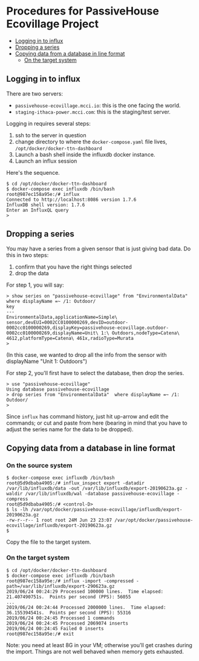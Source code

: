 # Procedures for PassiveHouse Ecovillage Project
<!-- TOC depthFrom:2 updateOnSave:true -->

- [Logging in to influx](#logging-in-to-influx)
- [Dropping a series](#dropping-a-series)
- [Copying data from a database in line format](#copying-data-from-a-database-in-line-format)
	- [On the target system](#on-the-target-system)

<!-- /TOC -->

## Logging in to influx

There are two servers:

- `passivehouse-ecovillage.mcci.io`: this is the one facing the world.
- `staging-ithaca-power.mcci.com`: this is the staging/test server.

Logging in requires several steps:

1. ssh to the server in question
2. change directory to where the `docker-compose.yaml` file lives, `/opt/docker/docker-ttn-dashboard`
3. Launch a bash shell inside the influxdb docker instance.
4. Launch an influx session

Here's the sequence.

```console
$ cd /opt/docker/docker-ttn-dashboard
$ docker-compose exec influxdb /bin/bash
root@987ec158a95e:/# influx
Connected to http://localhost:8086 version 1.7.6
InfluxDB shell version: 1.7.6
Enter an InfluxQL query
>
```

## Dropping a series

You may have a series from a given sensor that is just giving bad data. Do this in two steps:

1. confirm that you have the right things selected
2. drop the data

For step 1, you will say:

```console
> show series on "passivehouse-ecovillage" from "EnvironmentalData"  where displayName =~ /1: Outdoor/
key
---
EnvironmentalData,applicationName=Simple\ sensor,devEUI=0002CC0100000269,devID=outdoor-0002cc0100000269,displayKey=passivehouse-ecovillage.outdoor-0002cc0100000269,displayName=Unit\ 1:\ Outdoors,nodeType=Catena\ 4612,platformType=Catena\ 461x,radioType=Murata
>
```

(In this case, we wanted to drop all the info from the sensor with displayName "Unit 1: Outdoors")

For step 2, you'll first have to select the database, then drop the series.

```console
> use "passivehouse-ecovillage"
Using database passivehouse-ecovillage
> drop series from "EnvironmentalData"  where displayName =~ /1: Outdoor/
>
```

Since `influx` has command history, just hit up-arrow and edit the commands; or cut and paste from here (bearing in mind that you have to adjust the series name for the data to be dropped).

## Copying data from a database in line format

### On the source system

```console
$ docker-compose exec influxdb /bin/bash
root@5d9dbaba4905:/# influx_inspect export -datadir /var/lib/influxdb/data -out /var/lib/influxdb/export-20190623a.gz -waldir /var/lib/influxdb/wal -database passivehouse-ecovillage -compress
root@5d9dbaba4905:/# <control-D>
$ ls -lh /var/opt/docker/passivehouse-ecovillage/influxdb/export-20190623a.gz
-rw-r--r-- 1 root root 24M Jun 23 23:07 /var/opt/docker/passivehouse-ecovillage/influxdb/export-20190623a.gz
$
```

Copy the file to the target system.

### On the target system

```console
$ cd /opt/docker/docker-ttn-dashboard
$ docker-compose exec influxdb /bin/bash
root@987ec158a95e:/# influx -import -compressed -path=/var/lib/influxdb/export-290623a.gz
2019/06/24 00:24:29 Processed 100000 lines.  Time elapsed: 21.407490751s.  Points per second (PPS): 56055
...
2019/06/24 00:24:44 Processed 2000000 lines.  Time elapsed: 36.155394541s.  Points per second (PPS): 55316
2019/06/24 00:24:45 Processed 1 commands
2019/06/24 00:24:45 Processed 2069074 inserts
2019/06/24 00:24:45 Failed 0 inserts
root@987ec158a95e:/# exit
```

Note: you need at least 8G in your VM; otherwise you'll get crashes during the import. Things are not well behaved when memory gets exhausted.
